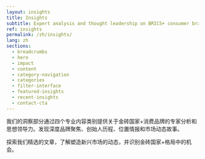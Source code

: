 ```yaml
---
layout: insights
title: Insights
subtitle: Expert analysis and thought leadership on BRICS+ consumer brands
ref: insights
permalink: /zh/insights/
lang: zh
sections:
  - breadcrumbs
  - hero
  - impact
  - content
  - category-navigation
  - categories
  - filter-interface
  - featured-insights
  - recent-insights
  - contact-cta
---
```


我们的洞察部分通过四个专业内容类别提供关于金砖国家+消费品牌的专家分析和思想领导力。发现深度品牌聚焦、创始人历程、位置情报和市场动态故事。

探索我们精选的文章，了解塑造新兴市场的动态，并识别金砖国家+格局中的机会。
